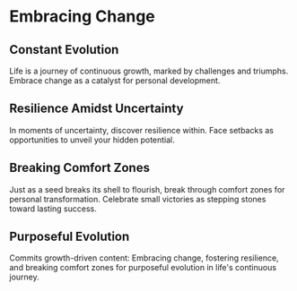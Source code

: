 # Embracing Change

## Constant Evolution

Life is a journey of continuous growth, marked by challenges and triumphs. Embrace change as a catalyst for personal development.

## Resilience Amidst Uncertainty

In moments of uncertainty, discover resilience within. Face setbacks as opportunities to unveil your hidden potential.

## Breaking Comfort Zones

Just as a seed breaks its shell to flourish, break through comfort zones for personal transformation. Celebrate small victories as stepping stones toward lasting success.

## Purposeful Evolution

Commits growth-driven content: Embracing change, fostering resilience, and breaking comfort zones for purposeful evolution in life's continuous journey.
